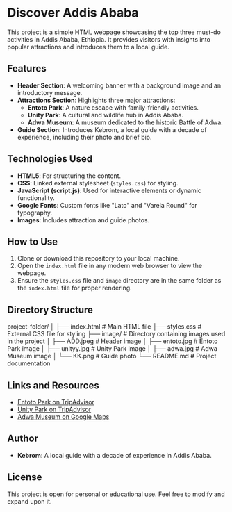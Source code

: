 # Discover Addis Ababa

This project is a simple HTML webpage showcasing the top three must-do activities in Addis Ababa, Ethiopia. It provides visitors with insights into popular attractions and introduces them to a local guide.

## Features

- **Header Section**: A welcoming banner with a background image and an introductory message.
- **Attractions Section**: Highlights three major attractions:
  - **Entoto Park**: A nature escape with family-friendly activities.
  - **Unity Park**: A cultural and wildlife hub in Addis Ababa.
  - **Adwa Museum**: A museum dedicated to the historic Battle of Adwa.
- **Guide Section**: Introduces Kebrom, a local guide with a decade of experience, including their photo and brief bio.

## Technologies Used

- **HTML5**: For structuring the content.
- **CSS**: Linked external stylesheet (`styles.css`) for styling.
- **JavaScript (script.js)**: Used for interactive elements or dynamic functionality.
- **Google Fonts**: Custom fonts like "Lato" and "Varela Round" for typography.
- **Images**: Includes attraction and guide photos.

## How to Use

1. Clone or download this repository to your local machine.
2. Open the `index.html` file in any modern web browser to view the webpage.
3. Ensure the `styles.css` file and `image` directory are in the same folder as the `index.html` file for proper rendering.

## Directory Structure

project-folder/ │ ├── index.html # Main HTML file ├── styles.css # External CSS file for styling ├── image/ # Directory containing images used in the project │ ├── ADD.jpeg # Header image │ ├── entoto.jpg # Entoto Park image │ ├── unityy.jpg # Unity Park image │ ├── adwa.jpg # Adwa Museum image │ └── KK.png # Guide photo └── README.md # Project documentation

## Links and Resources

- [Entoto Park on TripAdvisor](https://www.tripadvisor.co.uk/Attraction_Review-g293791-d23115500-Reviews-Entoto_Park-Addis_Ababa.html)
- [Unity Park on TripAdvisor](https://www.tripadvisor.co.uk/Attraction_Review-g293791-d19283853-Reviews-Unity_Park-Addis_Ababa.html)
- [Adwa Museum on Google Maps](https://maps.app.goo.gl/UnurykJcMPMgtmjB6)

## Author

- **Kebrom**: A local guide with a decade of experience in Addis Ababa.

## License

This project is open for personal or educational use. Feel free to modify and expand upon it.
